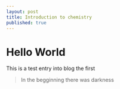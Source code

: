 ```yaml
---
layout: post
title: Introduction to chemistry
published: true
---
```

# Hello World
This is a test entry into blog the first

> In the begginning there was darkness
